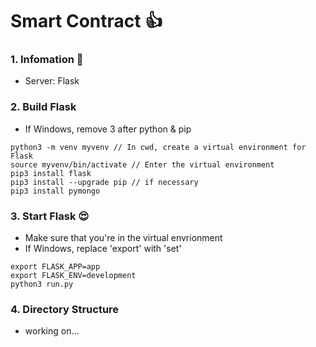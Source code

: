 # Smart Contract 👍

### 1. **Infomation 👀**

- Server: Flask

### 2. **Build Flask**

- If Windows, remove 3 after python & pip

```
python3 -m venv myvenv // In cwd, create a virtual environment for Flask
source myvenv/bin/activate // Enter the virtual environment
pip3 install flask
pip3 install --upgrade pip // if necessary
pip3 install pymongo
```

### 3. **Start Flask 😍**

- Make sure that you're in the virtual envrionment
- If Windows, replace 'export' with 'set'

```
export FLASK_APP=app
export FLASK_ENV=development
python3 run.py
```

### 4. **Directory Structure**

- working on...

